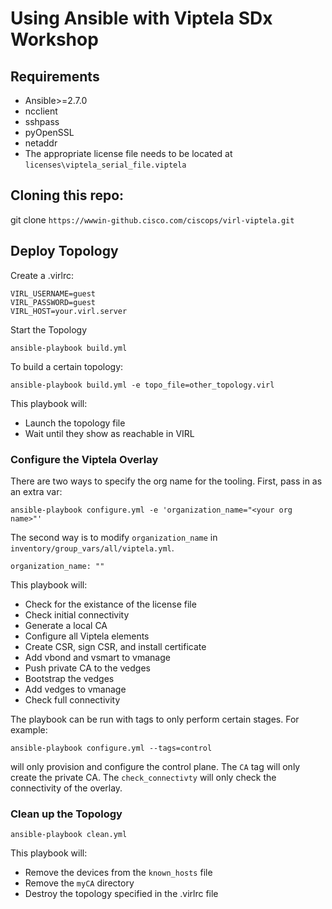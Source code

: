 # Using Ansible with Viptela SDx Workshop

## Requirements

* Ansible>=2.7.0
* ncclient
* sshpass
* pyOpenSSL
* netaddr
* The appropriate license file needs to be located at `licenses\viptela_serial_file.viptela`


## Cloning this repo:

git clone `https://wwwin-github.cisco.com/ciscops/virl-viptela.git`

## Deploy Topology

Create a .virlrc:
```
VIRL_USERNAME=guest
VIRL_PASSWORD=guest
VIRL_HOST=your.virl.server
```

Start the Topology
```
ansible-playbook build.yml
```

To build a certain topology:
```
ansible-playbook build.yml -e topo_file=other_topology.virl
```

This playbook will:
* Launch the topology file
* Wait until they show as reachable in VIRL

### Configure the Viptela Overlay

There are two ways to specify the org name for the tooling.  First, pass in as an extra var: 

```
ansible-playbook configure.yml -e 'organization_name="<your org name>"'
```

The second way is to modify `organization_name` in `inventory/group_vars/all/viptela.yml`.

```
organization_name: ""
```

This playbook will:
* Check for the existance of the license file
* Check initial connectivity
* Generate a local CA
* Configure all Viptela elements
* Create CSR, sign CSR, and install certificate
* Add vbond and vsmart to vmanage
* Push private CA to the vedges
* Bootstrap the vedges
* Add vedges to vmanage
* Check full connectivity

The playbook can be run with tags to only perform certain stages.  For example:

```
ansible-playbook configure.yml --tags=control
```
will only provision and configure the control plane.  The `CA` tag will only create the private CA.  The `check_connectivty` will only check the connectivity of the overlay.
 

### Clean up the Topology
```
ansible-playbook clean.yml
```

This playbook will:
* Remove the devices from the `known_hosts` file
* Remove the `myCA` directory
* Destroy the topology specified in the .virlrc file